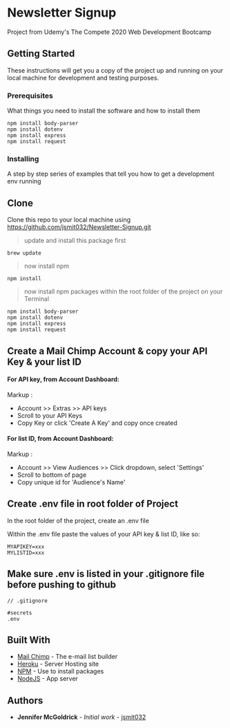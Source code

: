 # Newsletter Signup

Project from Udemy's The Compete 2020 Web Development Bootcamp

## Getting Started

These instructions will get you a copy of the project up and running on your local machine for development and testing purposes.

### Prerequisites

What things you need to install the software and how to install them

```
npm install body-parser
npm install dotenv
npm install express
npm install request
```

### Installing

A step by step series of examples that tell you how to get a development env running

## Clone

Clone this repo to your local machine using https://github.com/jsmit032/Newsletter-Signup.git

> update and install this package first
```
brew update
```

> now install npm
```
npm install
```

> now install npm packages within the root folder of the project on your Terminal
```
npm install body-parser
npm install dotenv
npm install express
npm install request
```

## Create a Mail Chimp Account & copy your API Key & your list ID

#### For API key, from Account Dashboard:
Markup :
- Account >> Extras >> API keys
- Scroll to your API Keys
- Copy Key or click 'Create A Key' and copy once created

#### For list ID, from Account Dashboard:
Markup :
- Account >> View Audiences >> Click dropdown, select 'Settings'
- Scroll to bottom of page
- Copy unique id for 'Audience's Name'

## Create .env file in root folder of Project

In the root folder of the project, create an .env file

Within the .env file paste the values of your API key & list ID, like so:

```
MYAPIKEY=xxx
MYLISTID=xxx
```

## Make sure .env is listed in your .gitignore file before pushing to github

```
// .gitignore

#secrets
.env
```

## Built With

* [Mail Chimp](https://mailchimp.com/developer/) - The e-mail list builder
* [Heroku](https://www.heroku.com/) - Server Hosting site
* [NPM](https://www.npmjs.com/) - Use to install packages
* [NodeJS](https://nodejs.org/api/) - App server


## Authors

* **Jennifer McGoldrick** - *Initial work* - [jsmit032](https://github.com/jsmit032)
